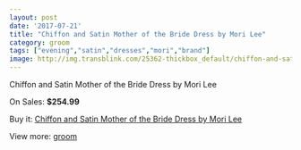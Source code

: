 ```yaml
---
layout: post
date: '2017-07-21'
title: "Chiffon and Satin Mother of the Bride Dress by Mori Lee"
category: groom
tags: ["evening","satin","dresses","mori","brand"]
image: http://img.transblink.com/25362-thickbox_default/chiffon-and-satin-mother-of-the-bride-dress-by-mori-lee.jpg
---
```

Chiffon and Satin Mother of the Bride Dress by Mori Lee

On Sales: **$254.99**
<a href="https://www.transblink.com/en/groom/7991-chiffon-and-satin-mother-of-the-bride-dress-by-mori-lee.html"><amp-img layout="responsive" width="600" height="600" src="//img.transblink.com/25362-thickbox_default/chiffon-and-satin-mother-of-the-bride-dress-by-mori-lee.jpg" alt="Chiffon and Satin Mother of the Bride Dress by Mori Lee 0" /></a>
<a href="https://www.transblink.com/en/groom/7991-chiffon-and-satin-mother-of-the-bride-dress-by-mori-lee.html"><amp-img layout="responsive" width="600" height="600" src="//img.transblink.com/25364-thickbox_default/chiffon-and-satin-mother-of-the-bride-dress-by-mori-lee.jpg" alt="Chiffon and Satin Mother of the Bride Dress by Mori Lee 1" /></a>
<a href="https://www.transblink.com/en/groom/7991-chiffon-and-satin-mother-of-the-bride-dress-by-mori-lee.html"><amp-img layout="responsive" width="600" height="600" src="//img.transblink.com/25363-thickbox_default/chiffon-and-satin-mother-of-the-bride-dress-by-mori-lee.jpg" alt="Chiffon and Satin Mother of the Bride Dress by Mori Lee 2" /></a>

Buy it: [Chiffon and Satin Mother of the Bride Dress by Mori Lee](https://www.transblink.com/en/groom/7991-chiffon-and-satin-mother-of-the-bride-dress-by-mori-lee.html "Chiffon and Satin Mother of the Bride Dress by Mori Lee")

View more: [groom](https://www.transblink.com/en/61-groom "groom")